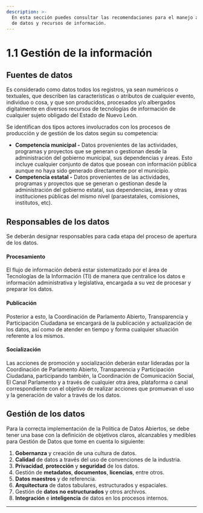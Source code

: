 ```yaml
---
description: >-
  En esta sección puedes consultar las recomendaciones para el manejo adecuado
  de datos y recursos de información.
---
```


# 1.1 Gestión de la información

## Fuentes de datos

Es considerado como datos todos los registros, ya sean numéricos o textuales, que describen las características o atributos de cualquier evento, individuo o cosa, y que son producidos, procesados y/o albergados digitalmente en diversos recursos de tecnologías de información de cualquier sujeto obligado del Estado de Nuevo León.

Se identifican dos tipos actores involucrados con los procesos de producción y de gestión de los datos según su competencia:

* **Competencia municipal -** Datos provenientes de las actividades, programas y proyectos que se generan o gestionan desde la administración del gobierno municipal, sus dependencias y áreas. Esto incluye cualquier conjunto de datos que posean con información pública aunque no haya sido generado directamente por el municipio.
* **Competencia estatal -** Datos provenientes de las actividades, programas y proyectos que se generan o gestionan desde la administración del gobierno estatal, sus dependencias, áreas y otras instituciones públicas del mismo nivel (paraestatales, comisiones, institutos, etc).

## **Responsables de los datos**

Se deberán designar responsables para cada etapa del proceso de apertura de los datos.

#### Procesamiento

El flujo de información deberá estar sistematizado por el área de Tecnologías de la Información (TI) de manera que centralice los datos e información administrativa y legislativa, encargada a su vez de procesar y preparar los datos.

#### Publicación

Posterior a esto, la Coordinación de Parlamento Abierto, Transparencia y Participación Ciudadana se encargará de la publicación y actualización de los datos, así como de atender en tiempo y forma cualquier situación referente a los mismos.

#### Socialización

Las acciones de promoción y socialización deberán estar lideradas por la Coordinación de Parlamento Abierto, Transparencia y Participación Ciudadana, participando también, la  Coordinación de Comunicación Social, El Canal Parlamento y a través de cualquier otra área, plataforma o canal correspondiente con el objetivo de realizar acciones que promuevan el uso y la generación de valor a través de los datos.

## **Gestión de los datos**

Para la correcta implementación de la Política de Datos Abiertos, se debe tener una base con la definición de objetivos claros, alcanzables y medibles para Gestión de Datos que tome en cuenta lo siguiente:

1. **Gobernanza** y creación de una cultura de datos.
2. **Calidad** de datos a través del uso de convenciones de la industria.
3. **Privacidad**, **protección** y **seguridad** de los datos.
4. Gestión de **metadatos**, **documentos**, **licencias**, entre otros.
5. **Datos maestros** y de referencia.
6. **Arquitectura** de datos tabulares, estructurados y espaciales.
7. Gestión de **datos no estructurados** y otros archivos.
8. **Integración** e **inteligencia** de datos en los procesos internos.

****





